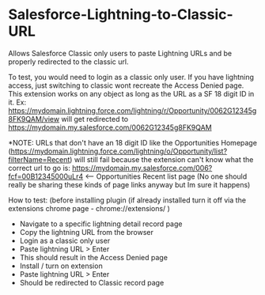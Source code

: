 # Salesforce-Lightning-to-Classic-URL
Allows Salesforce Classic only users to paste Lightning URLs and be properly redirected to the classic url.  

To test, you would need to login as a classic only user.  If you have lightning access, just switching to classic wont recreate the Access Denied page.
This extension works on any object as long as the URL as a SF 18 digit ID in it. 
Ex:   https://mydomain.lightning.force.com/lightning/r/Opportunity/0062G12345g8FK9QAM/view  will get redirected to https://mydomain.my.salesforce.com/0062G12345g8FK9QAM 

*NOTE: URLs that don't have an 18 digit ID like the Opportunities Homepage (https://mydomain.lightning.force.com/lightning/o/Opportunity/list?filterName=Recent) will still fail because the extension can't know what the correct url to go is: https://mydomain.my.salesforce.com/006?fcf=00B12345000uLr4  <-- Opportunities Recent list page   (No one should really be sharing these kinds of page links anyway but Im sure it happens)    

How to test: (before installing plugin (if already installed turn it off via the extensions chrome page - chrome://extensions/ )
 - Navigate to a specific lightning detail record page
 - Copy the lightning URL from the browser
 - Login as a classic only user 
 - Paste lightning URL > Enter
 - This should result in the Access Denied page
 - Install / turn on extension
 - Paste lightning URL > Enter
 - Should be redirected to Classic record page
